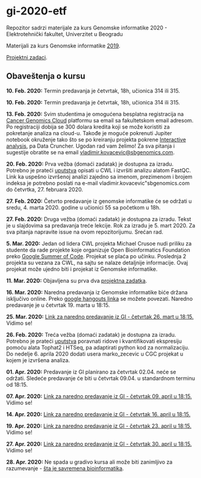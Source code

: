 # gi-2020-etf
Repozitor sadrzi materijale za kurs Genomske informatike 2020 - Elektrotehnički fakultet, Univerzitet u Beogradu

Materijali za kurs Genomske informatike [2019](https://github.com/vladimirkovacevic/gi-2019-etf).

[Projektni zadaci](https://docs.google.com/document/d/1i0J7V2VtIIqHuQw3GbmjRi8xkk91L2A-g0NhGNrs8KU/edit?ts=5e68c2c5#).

## Obaveštenja o kursu

**10. Feb. 2020:** Termin predavanja je četvrtak, 18h, učionica 314 ili 315.

**10. Feb. 2020:** Termin predavanja je četvrtak, 18h, učionica 314 ili 315.

**13. Feb. 2020:**  Svim studentima je omogućena besplatna registracija na [Cancer Genomics Cloud](http://www.cancergenomicscloud.org/) platformu sa email sa fakultetskom email adresom. Po registraciji dobija se 300 dolara kredita koji se može koristiti za pokretanje analiza na cloud-u. Takođe je moguće pokrenuti Jupiter notebook okruženje tako što se po kreiranju projekta pokrene [Interactive analysis](https://docs.sevenbridges.com/docs/interactive-analysis-on-the-platform), pa
Data Cruncher. Ugodan rad vam želimo! Za sva pitanja i sugestije obratite se na email vladimir.kovacevic@sbgenomics.com.

**20. Feb. 2020:**  Prva vežba (domaći zadatak) je dostupna za izradu. Potrebno je prateći [uputstva](https://github.com/vladimirkovacevic/gi-2020-etf/blob/master/exercise/fastqc/FastQC_Wrapping_exercise.pdf) opisati u CWL i izvršiti analizu alatom FastQC. Link ka uspešno izvršenoj analizi zajedno sa imenom, prezimenom i brojem indeksa je potrebno poslati na e-mail vladimir.kovacevic"sbgenomics.com do četvrtka, 27. februara 2020.

**27. Feb. 2020:**  Četvrto predavanje iz genomske informatike će se održati u sredu, 4. marta 2020. godine u učionici 55 sa početkom u 18h.

**27. Feb. 2020:**  Druga vežba (domaći zadatak) je dostupna za izradu. Tekst je u slajdovima sa predavanja treće lekcije. Rok za izradu je 5. mart 2020. Za sva pitanja napravite issue na ovom repozitorijumu. Srećan rad.

**5. Mar. 2020:** Jedan od lidera CWL projekta Michael Crusoe nudi priliku za studente da rade projekte koje organizuje Open Bioinformatics Foundation preko [Google Summer of Code](https://www.open-bio.org/events/gsoc/gsoc-project-ideas/). Projekat se plaća po učinku. Poslednja 2 projekta su vezana za CWL, na sajtu se nalaze detaljnije informacije. Ovaj projekat može ujedno biti i projekat iz Genomske informatike.

**11. Mar. 2020:** Objavljena su prva dva [projektna zadatka](https://docs.google.com/document/d/1i0J7V2VtIIqHuQw3GbmjRi8xkk91L2A-g0NhGNrs8KU/edit?ts=5e68c2c5#).

**16. Mar. 2020:** Naredna predavanja iz Genomske informatike biće držana isključivo online. Preko [google hangouts linka](https://meet.google.com/rux-avgm-psx) se možete povezati. Naredno predavanje je u četvrtak 19. marta u 18:15.

**25. Mar. 2020:** [Link za naredno predavanje iz GI - četvrtak 26. mart u 18:15.](https://meet.google.com/ewf-jtty-dzk) Vidimo se!

**26. Feb. 2020:**  Treća vežba (domaći zadatak) je dostupna za izradu. Potrebno je prateći [uputstva](https://github.com/vladimirkovacevic/gi-2020-etf/blob/master/exercise/gene_exp_quantification/kvantifikacija_domaci.pdf) poravnati ridove i kvantifikovati ekspresiju pomoću alata Tophat2 i HTSeq, pa adaptirati python kod za normalizaciju. Do nedelje 6. aprila 2020 dodati usera marko_zecevic u CGC projekat u kojem je izvršena analiza.

**01. Apr. 2020:** Predavanje iz GI planirano za četvrtak 02.04. neće se održati. Sledeće predavanje će biti u četvrtak 09.04. u standardnom terminu od 18:15. 

**07. Apr. 2020:** [Link za naredno predavanje iz GI - četvrtak 09. april u 18:15.](https://meet.google.com/gxo-nqgw-har) Vidimo se!

**14. Apr. 2020:** [Link za naredno predavanje iz GI - četvrtak 16. april u 18:15.](https://meet.google.com/qft-ktvq-wdi)

**19. Apr. 2020:** [Link za naredno predavanje iz GI - četvrtak 23. april u 18:15.](https://meet.google.com/wch-tzrb-bsr) Vidimo se!

**27. Apr. 2020:** [Link za naredno predavanje iz GI - četvrtak 30. april u 18:15.](https://meet.google.com/cgh-vinv-ddt) Vidimo se!

**28. Apr. 2020:** Ne spada u gradivo kursa ali može biti zanimljivo za razumevanje - [šta je savremena bioinformatika](https://www.sevenbridges.com/assessing-state-of-the-art-bioinformatics/).
